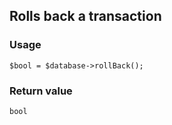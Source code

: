 Rolls back a transaction
------------------------

### Usage

    $bool = $database->rollBack();

### Return value

`bool`

